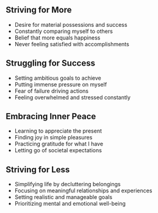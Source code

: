 ## Striving for More

- Desire for material possessions and success
- Constantly comparing myself to others
- Belief that more equals happiness
- Never feeling satisfied with accomplishments

## Struggling for Success

- Setting ambitious goals to achieve
- Putting immense pressure on myself
- Fear of failure driving actions
- Feeling overwhelmed and stressed constantly

## Embracing Inner Peace

- Learning to appreciate the present
- Finding joy in simple pleasures
- Practicing gratitude for what I have
- Letting go of societal expectations

## Striving for Less

- Simplifying life by decluttering belongings
- Focusing on meaningful relationships and experiences
- Setting realistic and manageable goals
- Prioritizing mental and emotional well-being